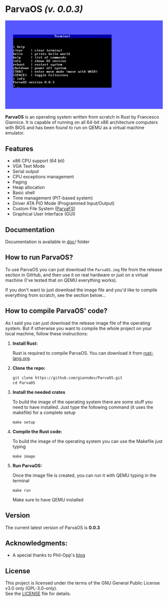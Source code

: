 # ParvaOS *(v. 0.0.3)*

![Main Image](doc/images/main.png "Main Image") 

**ParvaOS** is an operating system written from scratch in Rust by Francesco Giannice. It is capable of running on all 64-bit x86 architecture computers with BIOS and has been found to run on QEMU as a virtual machine emulator.

## Features

- x86 CPU support (64 bit)
- VGA Text Mode
- Serial output
- CPU exceptions management
- Paging
- Heap allocation
- Basic shell
- Time management (PIT-based system)
- Driver ATA PIO Mode (Programmed Input/Output)
- Custom File System ([ParvaFS](doc/ParvaFS.md))
- Graphical User Interface (GUI)

## Documentation

Documentation is available in [doc](doc/Commands.md)/ folder

## How to run ParvaOS?

To use ParvaOS you can just download the `ParvaOS.img` file from the release section in GitHub, and then use it on real hardware or just on a virtual machine (I've tested that on QEMU everything works).

If you don't want to just download the image file and you'd like to compile everything from scratch, see the section below...

## How to compile ParvaOS' code?

As I said you can just download the release image file of the operating system. But if otherwise you want to compile the whole project on your local machine, follow these instructions:

1. **Install Rust:**

   Rust is required to compile ParvaOS. You can download it from [rust-lang.org](https://www.rust-lang.org/).

2. **Clone the repo:**

    ```
    git clone https://github.com/gianndev/ParvaOS.git
    cd ParvaOS
    ```

3. **Install the needed crates**

    To build the image of the operating system there are some stuff you need to have installed. Just type the following command (it uses the makefile) for a complete setup
    ```
    make setup
    ```

4. **Compile the Rust code:**
    
    To build the image of the operating system you can use the Makefile just typing
    ```
    make image
    ```

5. **Run ParvaOS:**
    
    Once the image file is created, you can run it with QEMU typing in the terminal

    ```
    make run
    ```
    
    Make sure to have QEMU installed

## Version

The current latest version of ParvaOS is **0.0.3**

## Acknowledgments:
* A special thanks to Phil-Opp's [blog](https://os.phil-opp.com/) 

## License

This project is licensed under the terms of the GNU General Public License v3.0 only (GPL-3.0-only).  
See the [LICENSE](./LICENSE) file for details.